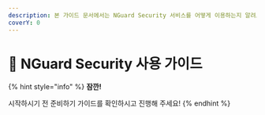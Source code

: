 ```yaml
---
description: 본 가이드 문서에서는 NGuard Security 서비스를 어떻게 이용하는지 알려드립니다.
coverY: 0
---
```


# 📘 NGuard Security 사용 가이드

{% hint style="info" %}
**잠깐!**

시작하시기 전 준비하기 가이드를 확인하시고 진행해 주세요!
{% endhint %}
